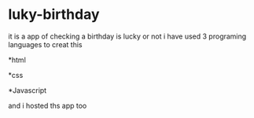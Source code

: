 # luky-birthday

it is a app of checking a birthday is lucky or not i have used 3 programing languages to creat this


*html

*css

*Javascript 

and i hosted ths app too
